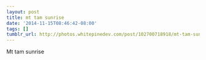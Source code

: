 ```yaml
---
layout: post
title: mt tam sunrise
date: '2014-11-15T08:46:42-08:00'
tags: []
tumblr_url: http://photos.whitepinedev.com/post/102700718918/mt-tam-sunrise
---
```

Mt tam sunrise
